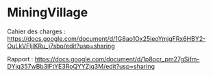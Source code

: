 # MiningVillage

Cahier des charges :
https://docs.google.com/document/d/1G8ao1Ox25ieoYmjgFRx6HBY2-OuLkVFljlKRu_j7sbo/edit?usp=sharing

Rapport :
https://docs.google.com/document/d/1p8ocr_pm27gSifm-DYjq357wBb3lFtYE3RoQYYZjq3M/edit?usp=sharing
